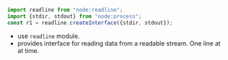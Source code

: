 ```javascript
import readline from "node:readline";
import {stdir, stdout} from "node:process";
const r1 = readline.createInterface({stdir, stdout});
```
- use `readline` module.
- provides interface for reading data from a readable stream. One line at at time.